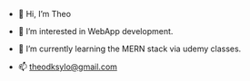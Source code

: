 - 👋 Hi, I’m Theo
- 👀 I’m interested in WebApp development.
- 🌱 I’m currently learning the MERN stack via udemy classes.

- 📫 theodksylo@gmail.com

<!---
ThXilos/ThXilos is a ✨ special ✨ repository because its `README.md` (this file) appears on your GitHub profile.
You can click the Preview link to take a look at your changes.
--->
